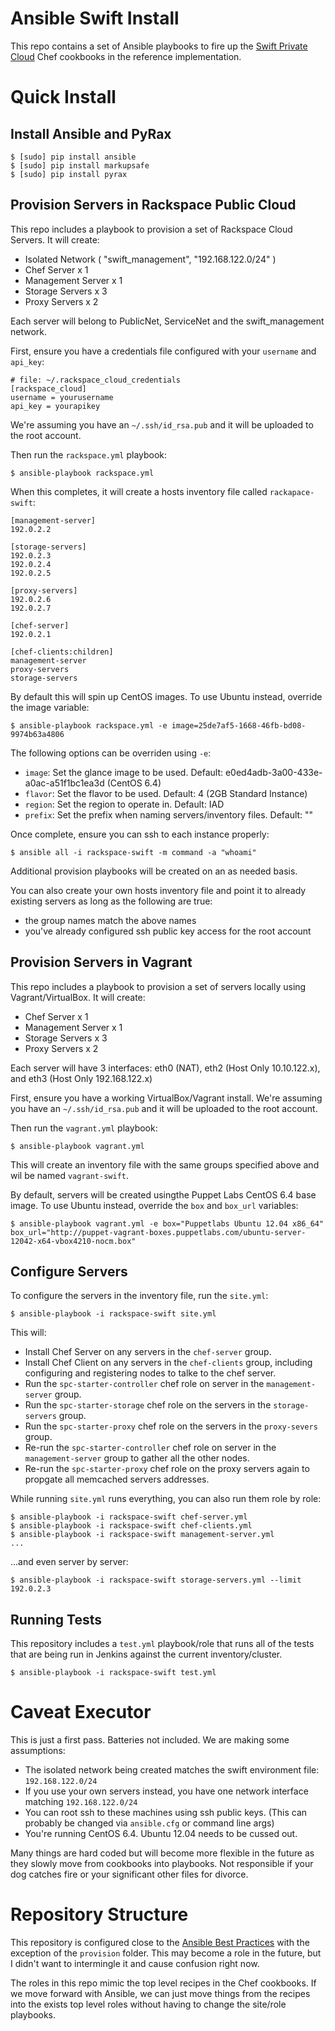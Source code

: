 Ansible Swift Install
=====================

This repo contains a set of Ansible playbooks to fire up the [Swift Private Cloud](https://github.com/rcbops-cookbooks/swift-private-cloud) Chef cookbooks in the reference implementation.

Quick Install
=============

Install Ansible and PyRax
-------------------------

    $ [sudo] pip install ansible
    $ [sudo] pip install markupsafe
    $ [sudo] pip install pyrax

Provision Servers in Rackspace Public Cloud
-------------------------------------------

This repo includes a playbook to provision a set of Rackspace Cloud Servers. It will create:

* Isolated Network ( "swift_management", "192.168.122.0/24" )
* Chef Server x 1
* Management Server x 1
* Storage Servers x 3
* Proxy Servers x 2

Each server will belong to PublicNet, ServiceNet and the swift_management network.

First, ensure you have a credentials file configured with your `username` and `api_key`:

    # file: ~/.rackspace_cloud_credentials
    [rackspace_cloud]
    username = yourusername
    api_key = yourapikey

We're assuming you have an `~/.ssh/id_rsa.pub` and it will be uploaded to the root account.

Then run the `rackspace.yml` playbook:

    $ ansible-playbook rackspace.yml

When this completes, it will create a hosts inventory file called `rackapace-swift`:

    [management-server]
    192.0.2.2

    [storage-servers]
    192.0.2.3
    192.0.2.4
    192.0.2.5

    [proxy-servers]
    192.0.2.6
    192.0.2.7

    [chef-server]
    192.0.2.1

    [chef-clients:children]
    management-server
    proxy-servers
    storage-servers

By default this will spin up CentOS images. To use Ubuntu instead, override the image variable:

    $ ansible-playbook rackspace.yml -e image=25de7af5-1668-46fb-bd08-9974b63a4806

The following options can be overriden using `-e`:

* `image`: Set the glance image to be used. Default: e0ed4adb-3a00-433e-a0ac-a51f1bc1ea3d (CentOS 6.4)
* `flavor`: Set the flavor to be used. Default: 4  (2GB Standard Instance)
* `region`: Set the region to operate in. Default: IAD
* `prefix`: Set the prefix when naming servers/inventory files. Default: ""

Once complete, ensure you can ssh to each instance properly:

    $ ansible all -i rackspace-swift -m command -a "whoami"

Additional provision playbooks will be created on an as needed basis.

You can also create your own hosts inventory file and point it to already existing servers as long as the following are true:

* the group names match the above names
* you've already configured ssh public key access for the root account

Provision Servers in Vagrant
----------------------------

This repo includes a playbook to provision a set of servers locally using Vagrant/VirtualBox. It will create:

* Chef Server x 1
* Management Server x 1
* Storage Servers x 3
* Proxy Servers x 2

Each server will have 3 interfaces: eth0 (NAT), eth2 (Host Only 10.10.122.x), and eth3 (Host Only 192.168.122.x)

First, ensure you have a working VirtualBox/Vagrant install.
We're assuming you have an `~/.ssh/id_rsa.pub` and it will be uploaded to the root account.

Then run the `vagrant.yml` playbook:

    $ ansible-playbook vagrant.yml

This will create an inventory file with the same groups specified above and wil be named `vagrant-swift`.

By default, servers will be created usingthe Puppet Labs CentOS 6.4 base image. To use Ubuntu instead, override the `box` and `box_url` variables:

    $ ansible-playbook vagrant.yml -e box="Puppetlabs Ubuntu 12.04 x86_64" box_url="http://puppet-vagrant-boxes.puppetlabs.com/ubuntu-server-12042-x64-vbox4210-nocm.box"

Configure Servers
-----------------

To configure the servers in the inventory file, run the `site.yml`:

    $ ansible-playbook -i rackspace-swift site.yml

This will:

* Install Chef Server on any servers in the `chef-server` group.
* Install Chef Client on any servers in the `chef-clients` group, including configuring and registering nodes to talke to the chef server.
* Run the `spc-starter-controller` chef role on server in the `management-server` group.
* Run the `spc-starter-storage` chef role on the servers in the `storage-servers` group.
* Run the `spc-starter-proxy` chef role on the servers in the `proxy-severs` group.
* Re-run the `spc-starter-controller` chef role on server in the `management-server` group to gather all the other nodes.
* Re-run the `spc-starter-proxy` chef role on the proxy servers again to propgate all memcached servers addresses.

While running `site.yml` runs everything, you can also run them role by role:

    $ ansible-playbook -i rackspace-swift chef-server.yml
    $ ansible-playbook -i rackspace-swift chef-clients.yml
    $ ansible-playbook -i rackspace-swift management-server.yml
    ...

...and even server by server:

    $ ansible-playbook -i rackspace-swift storage-servers.yml --limit 192.0.2.3

Running Tests
-------------

This repository includes a `test.yml` playbook/role that runs all of the tests that are being run in Jenkins against the current inventory/cluster.

    $ ansible-playbook -i rackspace-swift test.yml

Caveat Executor
===============

This is just a first pass. Batteries not included. We are making some assumptions:

* The isolated network being created matches the swift environment file: `192.168.122.0/24`
* If you use your own servers instead, you have one network interface matching `192.168.122.0/24`
* You can root ssh to these machines using ssh public keys. (This can probably be changed via `ansible.cfg` or command line args)
* You're running CentOS 6.4. Ubuntu 12.04 needs to be cussed out.

Many things are hard coded but will become more flexible in the future as they slowly move from cookbooks into playbooks. Not responsible if your dog catches fire or your significant other files for divorce.

Repository Structure
====================

This repository is configured close to the [Ansible Best Practices](http://www.ansibleworks.com/docs/playbooks_best_practices.html#directory-layout) with the exception of the `provision` folder. This may become a role in the future, but I didn't want to intermingle it and cause confusion right now.

The roles in this repo mimic the top level recipes in the Chef cookbooks. If we move forward with Ansible, we can just move things from the recipes into the exists top level roles without having to change the site/role playbooks.
